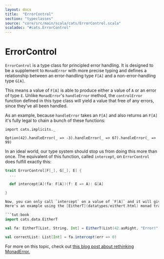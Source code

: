 ```yaml
---
layout: docs
title:  "ErrorControl"
section: "typeclasses"
source: "core/src/main/scala/cats/ErrorControl.scala"
scaladoc: "#cats.ErrorControl"
---
```

# ErrorControl

`ErrorControl` is a type class for principled error handling.
It is designed to be a supplement to `MonadError` with more precise typing and defines a relationship between an
error-handling type `F[A]` and a non-error-handling type `G[A]`.

This means a value of `F[A]` is able to produce either a value of `A` or an error of type `E`.
Unlike `MonadError`'s `handleError` method, the `controlError` function defined in this type class
will yield a value that free of any errors, since they've all been handled.

As an example, because `handleError` takes an `F[A]` and also returns an `F[A]` it's fully legal to chain a bunch of these functions:

```tut
import cats.implicits._

Option(42).handleError(_ => -3).handleError(_ => 67).handleError(_ => 99)
```

In an ideal world, our type system should stop us from doing this more than once.
The equivalent of this function, called `intercept`, on `ErrorControl` does fulfill exactly this:

```scala
trait ErrorControl[F[_], G[_], E] {
  ...

  def intercept[A](fa: F[A])(f: E => A): G[A]

}

Now, you can only call `intercept` on a value of `F[A]` and it will give you a value of `G[A]`, allowing no further chaining.
Here's an example using the [EitherT](datatypes/eithert.html) monad transformer:

```tut:book
import cats.data.EitherT

val fa: EitherT[List, String, Int] = EitherT(List(42.asRight, "Error!".asLeft, 7.asRight, "Another error".asLeft))

val correctList: List[Int] = fa.intercept(err => 0)
```



For more on this topic, check out [this blog post about rethinking MonadError.](https://typelevel.org/blog/2018/04/13/rethinking-monaderror.html)
